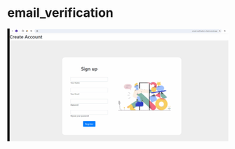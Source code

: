 # email_verification

![Example GIF](https://github.com/ndvp39/email_verification/blob/main/ExampleGif.gif)
